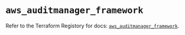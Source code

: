 # `aws_auditmanager_framework`

Refer to the Terraform Registory for docs: [`aws_auditmanager_framework`](https://registry.terraform.io/providers/hashicorp/aws/5.8.0/docs/resources/auditmanager_framework).
